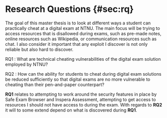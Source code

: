 # Research Questions {#sec:rq}
The goal of this master thesis is to look at different ways a student can
practically cheat at a digital exam at NTNU. The main focus will be trying to
access resources that is disallowed during exams, such as pre-made notes, online
resources such as Wikipedia, or communication resources such as chat. I also
consider it important that any exploit I discover is not only reliable but also
hard to discover.

RQ1
: What are technical cheating vulnerabilities of the digital exam solution
  employed by NTNU?

RQ2
: How can the ability for students to cheat during digital exam solutions be
  reduced sufficiently so that digital exams are no more vulnerable to cheating
  than their pen-and-paper counterpart?

**RQ1** relates to attempting to work around the security features in place by
Safe Exam Browser and Inspera Assessment, attempting to get access to resources
I should not have access to during the exam. With regards to **RQ2** it will to
some extend depend on what is discovered during **RQ1**.
